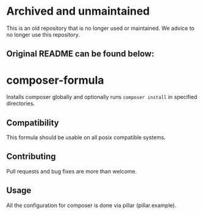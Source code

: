# Archived and unmaintained

This is an old repository that is no longer used or maintained. We advice to no longer use this repository.

## Original README can be found below:

# composer-formula

Installs composer globally and optionally runs `composer install` in specified directories.

## Compatibility

This formula should be usable on all posix compatible systems.

## Contributing

Pull requests and bug fixes are more than welcome.

## Usage

All the configuration for composer is done via pillar (pillar.example).